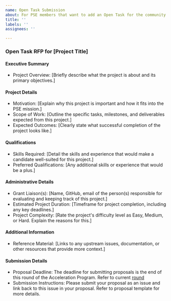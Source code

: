 ```yaml
---
name: Open Task Submission
about: For PSE members that want to add an Open Task for the community to work on.
title: ''
labels: ''
assignees: ''

---
```


### Open Task RFP for [Project Title]

#### Executive Summary

- Project Overview: [Briefly describe what the project is about and its primary objectives.]
  
#### Project Details

- Motivation: [Explain why this project is important and how it fits into the PSE mission.]
- Scope of Work: [Outline the specific tasks, milestones, and deliverables expected from this project.]
- Expected Outcomes: [Clearly state what successful completion of the project looks like.]

#### Qualifications

- Skills Required: [Detail the skills and experience that would make a candidate well-suited for this project.]
- Preferred Qualifications: [Any additional skills or experience that would be a plus.]

#### Administrative Details

- Grant Liaison(s): [Name, GitHub, email of the person(s) responsible for evaluating and keeping track of this project.]
- Estimated Project Duration: [Timeframe for project completion, including any key deadlines.]
- Project Complexity: [Rate the project's difficulty level as Easy, Medium, or Hard. Explain the reasons for this.]

#### Additional Information

- Reference Material: [Links to any upstream issues, documentation, or other resources that provide more context.]

#### Submission Details

- Proposal Deadline: The deadline for submitting proposals is the end of this round of the Acceleration Program. Refer to current [round](https://github.com/privacy-scaling-explorations/acceleration-program#Round-Based-Application)
- Submission Instructions: Please submit your proposal as an issue and link back to this issue in your proposal. Refer to proposal template for more details.